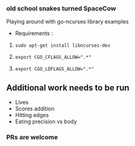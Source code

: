 ### old school snakes turned SpaceCow

Playing around with go-ncurses library examples

- Requirements : 
1) `sudo apt-get install libncurses-dev`

2) `export CGO_CFLAGS_ALLOW=".*"`
3) `export CGO_LDFLAGS_ALLOW=".*"`



## Additional work needs to be run
- Lives
- Scores addition
- Hitting edges
- Eating precision vs body 


### PRs are welcome